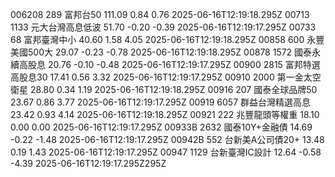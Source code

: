 006208	289	富邦台50	111.09	0.84	0.76	2025-06-16T12:19:18.295Z
00713	1133	元大台灣高息低波	51.70	-0.20	-0.39	2025-06-16T12:19:17.295Z
00733	68	富邦臺灣中小	40.60	1.58	4.05	2025-06-16T12:19:18.295Z
00858	600	永豐美國500大	29.07	-0.23	-0.78	2025-06-16T12:19:18.295Z
00878	1572	國泰永續高股息	20.76	-0.10	-0.48	2025-06-16T12:19:17.295Z
00900	2815	富邦特選高股息30	17.41	0.56	3.32	2025-06-16T12:19:17.295Z
00910	2000	第一金太空衛星	28.80	0.34	1.19	2025-06-16T12:19:18.295Z
00916	207	國泰全球品牌50	23.67	0.86	3.77	2025-06-16T12:19:17.295Z
00919	6057	群益台灣精選高息	23.42	0.93	4.14	2025-06-16T12:19:18.295Z
00921	222	兆豐龍頭等權重	18.10	0.00	0.00	2025-06-16T12:19:17.295Z
00933B	2632	國泰10Y+金融債	14.69	-0.22	-1.48	2025-06-16T12:19:17.295Z
00942B	552	台新美A公司債20+	13.48	0.19	1.43	2025-06-16T12:19:17.295Z
00947	1129	台新臺灣IC設計	12.64	-0.58	-4.39	2025-06-16T12:19:17.295Z295Z